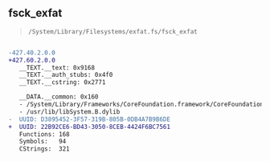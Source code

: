 ## fsck_exfat

> `/System/Library/Filesystems/exfat.fs/fsck_exfat`

```diff

-427.40.2.0.0
+427.60.2.0.0
   __TEXT.__text: 0x9168
   __TEXT.__auth_stubs: 0x4f0
   __TEXT.__cstring: 0x2771

   __DATA.__common: 0x160
   - /System/Library/Frameworks/CoreFoundation.framework/CoreFoundation
   - /usr/lib/libSystem.B.dylib
-  UUID: D3895452-3F57-319B-805B-0DB4A7B9B6DE
+  UUID: 22B92CE6-BD43-3050-8CEB-4424F6BC7561
   Functions: 168
   Symbols:   94
   CStrings:  321

```

